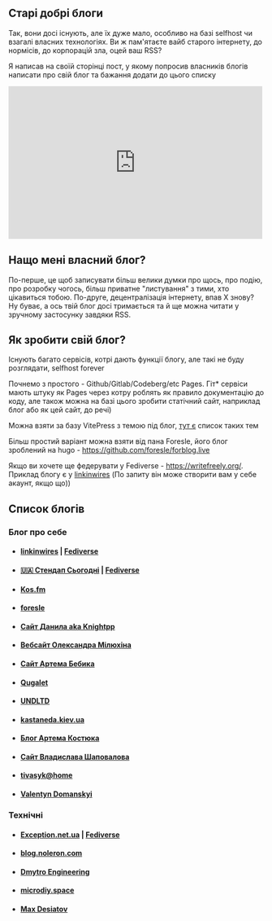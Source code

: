 <Banner
  text="Блоги"
  image="/comms/blogs.png"
  blur="8px"
/>

## Старі добрі блоги

Так, вони досі існують, але їх дуже мало, особливо на базі selfhost чи взагалі власних технологіях. Ви ж пам'ятаєте вайб старого інтернету, до нормісів, до корпорацій зла, оцей ваш RSS?

Я написав на своїй сторінці пост, у якому попросив власників блогів написати про свій блог та бажання додати до цього списку

<iframe src="https://shkey.cakestwix.com/embed/notes/a9ra9p10wjr600tp?border=false" data-misskey-embed-id="v1_42079889-3fd9-436c-9b4b-13ccd8b45535" loading="lazy" referrerpolicy="strict-origin-when-cross-origin" style="margin: 0 auto; border: none; width: 100%; max-width: 500px; height: 300px; color-scheme: light dark;"></iframe>

## Нащо мені власний блог?

По-перше, це щоб записувати більш велики думки про щось, про подію, про розробку чогось, більш приватне "листування" з тими, хто цікавиться тобою. По-друге, децентралізація інтернету, впав X знову? Ну буває, а ось твій блог досі тримається та й ще можна читати у зручному застосунку завдяки RSS.

## Як зробити свій блог?

Існують багато сервісів, котрі дають функції блогу, але такі не буду розглядати, selfhost forever

Почнемо з простого - Github/Gitlab/Codeberg/etc Pages. Гіт* сервіси мають штуку як Pages через котру роблять як правило документацію до коду, але також можна на базі цього зробити статічний сайт, наприклад блог або як цей сайт, до речі)

Можна взяти за базу VitePress з темою під блог, [тут є](https://github.com/logicspark/awesome-vitepress-v1?tab=readme-ov-file#community-themes) список таких тем

Більш простий варіант можна взяти від пана Foresle, його блог зроблений на hugo - https://github.com/foresle/forblog.live

Якщо ви хочете ще федерувати у Fediverse - https://writefreely.org/. Приклад блогу є у [linkinwires](https://blog.twink.men/read) (По запиту він може створити вам у себе акаунт, якщо що))

## Список блогів

### Блог про себе
- #### [linkinwires](https://blog.twink.men/read) | [Fediverse](https://shkey.cakestwix.com/@linkinwires@blog.twink.men) <Badge type="tip" text="Fediverse" /> <Badge type="warning" text="RSS*" />
- #### [🇺🇦 Стендап Сьогодні](https://leonid.shevtsov.me/) | [Fediverse](https://social.shevtsov.me/@stendap_sogodni) <Badge type="tip" text="Fediverse" /> <Badge type="warning" text="RSS" />
- #### [Kos.fm](https://kos.fm) <Badge type="warning" text="RSS" /> <Badge type="danger" text="Telegram" />
- #### [foresle](https://foresle.github.io/forblog.live/) <Badge type="warning" text="RSS" />
- #### [Сайт Данила aka Knightpp](https://knightpp.cc/uk-UA/) <Badge type="warning" text="RSS" />
- #### [Вебсайт Олександра Мілюхіна](https://miliukhin.xyz/) <Badge type="warning" text="RSS" />
- #### [Сайт Артема Бебика](https://bebyx.co.ua/ ) <Badge type="warning" text="RSS" />
- #### [Qugalet](https://quga.m0e.space/ua/) <Badge type="warning" text="RSS" />
- #### [UNDLTD](https://xn--w5d.cc/) <Badge type="warning" text="RSS" />
- #### [kastaneda.kiev.ua](https://kastaneda.kiev.ua/) <Badge type="warning" text="RSS" />
- #### [Блог Артема Костюка](https://artkostyuk.com/) <Badge type="warning" text="RSS" />
- #### [Сайт Владислава Шаповалова](https://shapovalov.tech/) <Badge type="warning" text="RSS" />
- #### [tivasyk@home](https://tivasyk.codeberg.page/) <Badge type="warning" text="RSS" />
- #### [Valentyn Domanskyi](https://www.valentyndomanskyi.com/) <Badge type="warning" text="RSS" />

### Технічні
- #### [Exception.net.ua](https://exception.net.ua/) | [Fediverse](https://social.net.ua/exception) <Badge type="tip" text="Fediverse" /> <Badge type="warning" text="RSS" />
- #### [blog.noleron.com](https://blog.noleron.com/) <Badge type="warning" text="RSS" />
- #### [Dmytro Engineering](https://dmytroengineering.com/) <Badge type="warning" text="RSS" />
- #### [microdiy.space](https://microdiy.space/)  <Badge type="warning" text="RSS" />
- #### [Max Desiatov](https://desiatov.com/) <Badge type="warning" text="RSS" />
